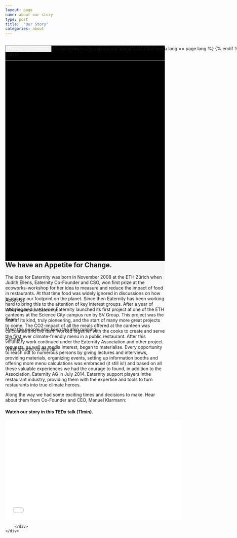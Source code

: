 ```yaml
---
layout: page
name: about-our-story
type: post
title:  "Our Story"
categories: about
---
```


<div style="background-color: #000;">
	<div class="container-hero container-hero-1 clearfix" style="height: 650px;background-image: url('/images/unsplash_52cb185a63c25_1.jpg');background-repeat: no-repeat;background-size: 1440px;background-position: center top;">
		<div class="container-hero-content container-hero-content-1 clearfix">
			<div class="container-4 clearfix" style="margin-bottom:-40px;margin-top:30px;width: 960px;height: 46px;border-bottom: 1px solid rgb(255, 255, 255);">
				<button class="text text-5" style="text-align:left;color:#fff" onClick="window.location='/about';" >Future of Gastronomy</button>
				{% for menu in site.categories["about"] %}
				{% if menu.lang == page.lang %}
				<button class="_button" style="float:right;margin-left:20px;margin-top:8px;font-size:0.95em;color:#fff" onClick="window.location='{{menu.url}}';">{{menu.title}}</button>
				{% endif %}{% endfor %}
			</div>
			<!-- <div style="line-height: 1.38;clear: both;width: 796px;margin: 250px 0 0 82px;border-radius: 3px;background-color: rgba(255, 255, 255, 0);font-size: 3.2em;text-align: center;float: left; color: #fff">Our Goal: We are building the<br>Future of Gastronomy.</div> -->
		</div>

	</div>
</div>	

<div style="background: -webkit-linear-gradient(90deg, rgb(255, 255, 255) 0%, rgb(245, 245, 245) 100%) rgb(222, 222, 222);">
	<div class="container">
		<div class="row" style="height:100px">
			<div class="col-md-2"></div>
			<div class="col-md-6">
				<h2>We have an Appetite for Change.</h2>
				<p>The idea for Eaternity was born in November 2008 at the ETH Zürich when Judith Ellens, Eaternity Co-Founder and CSO, won first prize at the ecoworks-workshop for her idea to measure and reduce the impact of food in restaurants. At that time food was widely ignored in discussions on how to reduce our footprint on the planet. Since then Eaternity has been working hard to bring this to the attention of key interest groups. After a year of lobbying and hard work Eaternity launched its first project at one of the ETH canteens at the Science City campus run by SV Group. This project was the first of its kind, truly pioneering, and the start of many more great projects to come. The CO2-impact of all the meals offered at the canteen was calculated and the team worked together with the cooks to create and serve the first ever climate-friendly menu in a public restaurant. After this voluntary work continued under the Eaternity Association  and other project requests, as well as media interest, began to materialise. Every opportunity to reach out to numerous persons by giving lectures and interviews, providing materials, organizing events, setting up information booths and offering more menu calculations was embraced (it still is!) and based on all these valuable experiences we had the courage to found, in addition to the Association, Eaternity AG in July 2014.  Eaternity support players inthe restaurant industry, providing them with the expertise and tools to turn restaurants into true climate heroes. </p>
				<p>Along the way we had some exciting times and decisions to make.  Hear about them from Co-Founder and CEO, Manuel Klarmann:</p>
				<h4>Watch our story in this TEDx talk (11min).</h4>
				<div class="wrapper"><iframe width="560" height="315" src="//www.youtube.com/embed/2g9GedPylM8" frameborder="0" allowfullscreen></iframe></div>
			</div>
			<div class="col-md-4"></div>
			
		</div>
	</div>
</div>	



<div class="follow-up-footer follow-up-footer-8 clearfix">
	<div class="container-follow-up clearfix">
		<div class="element-our-story element-our-story-3 clearfix">
			<p class="text text-153">About Us</p>
			<p class="text text-160">What makes us Eaternity.</p>
		</div>
		<div class="element-team element-team-4 clearfix">
			<p class="text text-175">Team</p>
			<p class="text text-189">Meet the people who keep the ship running.</p>
		</div>
		<div class="element-partners clearfix">
			<p class="text text-206">Partners</p>
			<p class="text text-217">What brought us this far.</p>
		</div>
	</div>
</div>